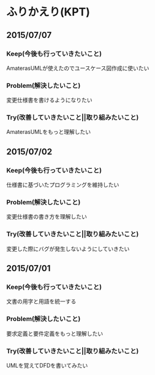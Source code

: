 # ふりかえり(KPT)

## 2015/07/07

### Keep(今後も行っていきたいこと)
AmaterasUMLが使えたのでユースケース図作成に使いたい

### Problem(解決したいこと)
変更仕様書を書けるようになりたい

### Try(改善していきたいこと||取り組みたいこと)
AmaterasUMLをもっと理解したい


## 2015/07/02

### Keep(今後も行っていきたいこと)
仕様書に基づいたプログラミングを維持したい

### Problem(解決したいこと)
変更仕様書の書き方を理解したい

### Try(改善していきたいこと||取り組みたいこと)
変更した際にバグが発生しないようにしていきたい


## 2015/07/01

### Keep(今後も行っていきたいこと)
文書の用字と用語を統一する

### Problem(解決したいこと)
要求定義と要件定義をもっと理解したい

### Try(改善していきたいこと||取り組みたいこと)
UMLを覚えてDFDを書いてみたい


